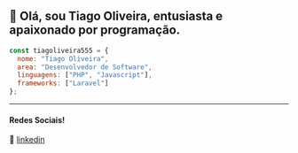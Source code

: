 ## 👋 Olá, sou Tiago Oliveira, entusiasta e apaixonado por programação.

```JavaScript
const tiagoliveira555 = {
  nome: "Tiago Oliveira",
  area: "Desenvolvedor de Software",
  linguagens: ["PHP", "Javascript"],
  frameworks: ["Laravel"]
};
```
---

[linkedin]: https://www.linkedin.com/in/tiagoliveira555

#### Redes Sociais!

👔 [linkedin][linkedin]
